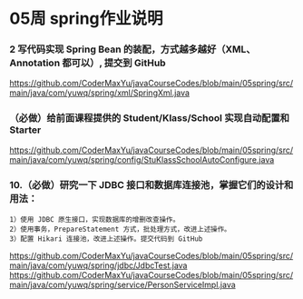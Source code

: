 # 05周 spring作业说明

### 2 写代码实现 Spring Bean 的装配，方式越多越好（XML、Annotation 都可以）, 提交到 GitHub
https://github.com/CoderMaxYu/javaCourseCodes/blob/main/05spring/src/main/java/com/yuwq/spring/xml/SpringXml.java

### （必做）给前面课程提供的 Student/Klass/School 实现自动配置和 Starter
https://github.com/CoderMaxYu/javaCourseCodes/blob/main/05spring/src/main/java/com/yuwq/spring/config/StuKlassSchoolAutoConfigure.java

### 10.（必做）研究一下 JDBC 接口和数据库连接池，掌握它们的设计和用法：
    1）使用 JDBC 原生接口，实现数据库的增删改查操作。
    2）使用事务，PrepareStatement 方式，批处理方式，改进上述操作。
    3）配置 Hikari 连接池，改进上述操作。提交代码到 GitHub
    
https://github.com/CoderMaxYu/javaCourseCodes/blob/main/05spring/src/main/java/com/yuwq/spring/jdbc/JdbcTest.java
https://github.com/CoderMaxYu/javaCourseCodes/blob/main/05spring/src/main/java/com/yuwq/spring/service/PersonServiceImpl.java


